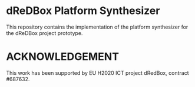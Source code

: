 # dReDBox Platform Synthesizer

This repository contains the implementation of the platform synthesizer for the dReDBox project prototype.

# ACKNOWLEDGEMENT

This work has been supported by EU H2020 ICT project dRedBox, contract #687632.
